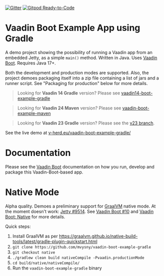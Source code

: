 [![Gitter](https://badges.gitter.im/Join%20Chat.svg)](https://gitter.im/vaadin-flow/Lobby#?utm_source=badge&utm_medium=badge&utm_campaign=pr-badge)
[![Gitpod Ready-to-Code](https://img.shields.io/badge/Gitpod-Ready--to--Code-blue?logo=gitpod)](https://gitpod.io/#https://github.com/mvysny/vaadin-boot-example-gradle)

# Vaadin Boot Example App using Gradle

A demo project showing the possibility of running a Vaadin app from an
embedded Jetty, as a simple `main()` method. Written in Java.
Uses [Vaadin Boot](https://github.com/mvysny/vaadin-boot). Requires Java 17+.

Both the development and production modes are supported. Also, the project
demoes packaging itself into a zip file containing
a list of jars and a runner script. See "Packaging for production" below
for more details.

> Looking for **Vaadin 14 Gradle** version? Please see [vaadin14-boot-example-gradle](https://github.com/mvysny/vaadin14-boot-example-gradle)

> Looking for **Vaadin 24 Maven** version? Please see [vaadin-boot-example-maven](https://github.com/mvysny/vaadin-boot-example-maven)

> Looking for **Vaadin 23 Gradle** version? Please see the [v23 branch](tree/v23).

See the live demo at [v-herd.eu/vaadin-boot-example-gradle/](https://v-herd.eu/vaadin-boot-example-gradle/)

# Documentation

Please see the [Vaadin Boot](https://github.com/mvysny/vaadin-boot#preparing-environment) documentation
on how you run, develop and package this Vaadin-Boot-based app.

# Native Mode

Alpha quality. Demoes a preliminary support for [GraalVM](https://www.graalvm.org/) native mode.
At the moment doesn't work: [Jetty #9514](https://github.com/eclipse/jetty.project/issues/9514).
See [Vaadin Boot #10](https://github.com/mvysny/vaadin-boot/issues/10) and [Vaadin Boot: Native](https://github.com/mvysny/vaadin-boot#native)
for more details.

Quick steps:

1. Install GraalVM as per https://graalvm.github.io/native-build-tools/latest/gradle-plugin-quickstart.html
2. `git clone https://github.com/mvysny/vaadin-boot-example-gradle`
3. `git checkout native`
4. `./gradlew clean build nativeCompile -Pvaadin.productionMode`
5. `cd build/native/nativeCompile/`
6. Run the `vaadin-boot-example-gradle` binary
